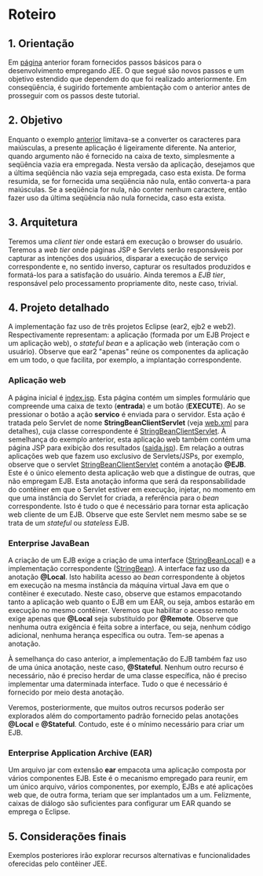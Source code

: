 # Roteiro #

## 1. Orientação ##
Em [página](tutorialJee.md) anterior foram fornecidos passos básicos para o desenvolvimento empregando JEE. O que segué são novos passos e um objetivo estendido que dependem do que foi realizado anteriormente. Em conseqüência, é sugirido fortemente ambientação com o anterior antes de prosseguir com os passos deste tutorial.

## 2. Objetivo ##
Enquanto o exemplo [anterior](tutorialJee.md) limitava-se a converter os caracteres para maiúsculas, a presente aplicação é ligeiramente diferente. Na anterior, quando argumento não é fornecido na caixa de texto, simplesmente a seqüência vazia era empregada. Nesta versão da aplicação, desejamos que a última seqüência não vazia seja empregada, caso esta exista. De forma resumida, se for fornecida uma seqüência não nula, então converta-a para maiúsculas. Se a seqüência for nula, não conter nenhum caractere, então fazer uso da última seqüência não nula fornecida, caso esta exista.

## 3. Arquitetura ##
Teremos uma _client tier_ onde estará em execução o browser do usuário. Teremos a _web tier_ onde páginas JSP e Servlets serão responsáveis por capturar as intenções dos usuários, disparar a execução de serviço correspondente e, no sentido inverso, capturar os resultados produzidos e formatá-los para a satisfação do usuário. Ainda teremos a _EJB tier_, responsável pelo processamento propriamente dito, neste caso, trivial.

## 4. Projeto detalhado ##
A implementação faz uso de três projetos Eclipse (ear2, ejb2 e web2). Respectivamente representam: a aplicação (formada por um EJB Project e um aplicação web), o _stateful bean_ e a aplicação web (interação com o usuário). Observe que ear2 "apenas" reúne os componentes da aplicação em um todo, o que facilita, por exemplo, a implantação correspondente.

### Aplicação web ###
A página inicial é [index.jsp](http://exemplos.googlecode.com/svn/trunk/scbcd/second/web2/WebContent/index.jsp). Esta página contém um simples formulário que compreende uma caixa de texto (**entrada**) e um botão (**EXECUTE**). Ao se pressionar o botão a ação **servico** é enviada para o servidor. Esta ação é tratada pelo Servlet de nome **StringBeanClientServlet** (veja [web.xml](http://exemplos.googlecode.com/svn/trunk/scbcd/second/web2/WebContent/WEB-INF/web.xml) para detalhes), cuja classe correspondente é [StringBeanClientServlet](http://exemplos.googlecode.com/svn/trunk/scbcd/second/web2/src/StringBeanClientServlet.java). À semelhança do exemplo anterior, esta aplicação web também contém uma página JSP para exibição dos resultados ([saida.jsp](http://exemplos.googlecode.com/svn/trunk/scbcd/second/web2/WebContent/WEB-INF/jsp/saida.jsp)). Em relação a outras aplicações web que fazem uso exclusivo de Servlets/JSPs, por exemplo, observe que o servlet [StringBeanClientServlet](http://exemplos.googlecode.com/svn/trunk/scbcd/second/web2/src/StringBeanClientServlet.java) contém a anotação **@EJB**. Este é o único elemento desta aplicação web que a distingue de outras, que não empregam EJB. Esta anotação informa que será da responsabilidade do contêiner em que o Servlet estiver em execução, injetar, no momento em que uma instância do Servlet for criada, a referência para o _bean_ correspondente. Isto é tudo o que é necessário para tornar esta aplicação web cliente de um EJB. Observe que este Servlet nem mesmo sabe se se trata de um _stateful_ ou _stateless_ EJB.

### Enterprise JavaBean ###
A criação de um EJB exige a criação de uma interface ([StringBeanLocal](http://exemplos.googlecode.com/svn/trunk/scbcd/second/ejb2/ejbModule/second/StringBeanLocal.java)) e a implementação correspondente ([StringBean](http://exemplos.googlecode.com/svn/trunk/scbcd/second/ejb2/ejbModule/second/StringBean.java)). A interface faz uso da anotação **@Local**. Isto habilita acesso ao _bean_ correspondente à objetos em execução na mesma instância da máquina virtual Java em que o contêiner é executado. Neste caso, observe que estamos empacotando tanto a aplicação web quanto o EJB em um EAR, ou seja, ambos estarão em execução no mesmo contêiner. Veremos que habilitar o acesso remoto exige apenas que **@Local** seja substituído por **@Remote**. Observe que nenhuma outra exigência é feita sobre a interface, ou seja, nenhum código adicional, nenhuma herança específica ou outra. Tem-se apenas a anotação.

À semelhança do caso anterior, a implementação do EJB também faz uso de uma única anotação, neste caso, **@Stateful**. Nenhum outro recurso é necessário, não é preciso herdar de uma classe específica, não é preciso implementar uma daterminada interface. Tudo o que é necessário é fornecido por meio desta anotação.

Veremos, posteriormente, que muitos outros recursos poderão ser explorados além do comportamento padrão fornecido pelas anotações **@Local** e **@Stateful**. Contudo, este é o mínimo necessário para criar um EJB.

### Enterprise Application Archive (EAR) ###
Um arquivo jar com extensão **ear** empacota uma aplicação composta por vários componentes EJB. Este é o mecanismo empregado para reunir, em um único arquivo, vários componentes, por exemplo, EJBs e até aplicações web que, de outra forma, teriam que ser implantados um a um. Felizmente, caixas de diálogo são suficientes para configurar um EAR quando se emprega o Eclipse.

## 5. Considerações finais ##
Exemplos posteriores irão explorar recursos alternativas e funcionalidades oferecidas pelo contêiner JEE.